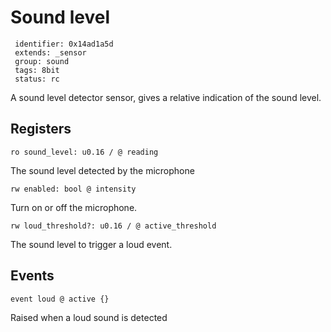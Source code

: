 # Sound level

     identifier: 0x14ad1a5d
     extends: _sensor
     group: sound
     tags: 8bit
     status: rc

A sound level detector sensor, gives a relative indication of the sound level.

## Registers

    ro sound_level: u0.16 / @ reading

The sound level detected by the microphone

    rw enabled: bool @ intensity

Turn on or off the microphone.

    rw loud_threshold?: u0.16 / @ active_threshold

The sound level to trigger a loud event.

## Events

    event loud @ active {}

Raised when a loud sound is detected
